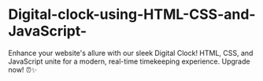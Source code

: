 # Digital-clock-using-HTML-CSS-and-JavaScript-
Enhance your website's allure with our sleek Digital Clock! HTML, CSS, and JavaScript unite for a modern, real-time timekeeping experience. Upgrade now! ⏰✨
